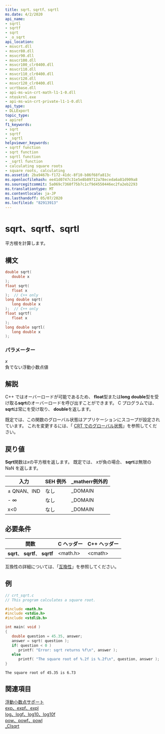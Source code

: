 ```yaml
---
title: sqrt、sqrtf、sqrtl
ms.date: 4/2/2020
api_name:
- sqrtl
- sqrtf
- sqrt
- _o_sqrt
api_location:
- msvcrt.dll
- msvcr80.dll
- msvcr90.dll
- msvcr100.dll
- msvcr100_clr0400.dll
- msvcr110.dll
- msvcr110_clr0400.dll
- msvcr120.dll
- msvcr120_clr0400.dll
- ucrtbase.dll
- api-ms-win-crt-math-l1-1-0.dll
- ntoskrnl.exe
- api-ms-win-crt-private-l1-1-0.dll
api_type:
- DLLExport
topic_type:
- apiref
f1_keywords:
- sqrt
- sqrtf
- _sqrtl
helpviewer_keywords:
- sqrtf function
- sqrt function
- sqrtl function
- _sqrtl function
- calculating square roots
- square roots, calculating
ms.assetid: 2ba9467b-f172-41dc-8f10-b86f68fa813c
ms.openlocfilehash: ee41d0747c31e5e8b89712a78eceda6a81d909a8
ms.sourcegitcommit: 5a069c7360f75b7c1cf9d4550446ec2fa2eb2293
ms.translationtype: MT
ms.contentlocale: ja-JP
ms.lasthandoff: 05/07/2020
ms.locfileid: "82913913"
---
```

# <a name="sqrt-sqrtf-sqrtl"></a>sqrt、sqrtf、sqrtl

平方根を計算します。

## <a name="syntax"></a>構文

```C
double sqrt(
   double x
);
float sqrt(
   float x
);  // C++ only
long double sqrt(
   long double x
);  // C++ only
float sqrtf(
   float x
);
long double sqrtl(
   long double x
);
```

### <a name="parameters"></a>パラメーター

*x*<br/>
負でない浮動小数点値

## <a name="remarks"></a>解説

C++ ではオーバーロードが可能であるため、 **float**型または**long** **double**型を受け取る**sqrt**のオーバーロードを呼び出すことができます。 C プログラムでは、 **sqrt**は常にを受け取り、 **double**を返します。

既定では、この関数のグローバル状態はアプリケーションにスコープが設定されています。 これを変更するには、「 [CRT でのグローバル状態](../global-state.md)」を参照してください。

## <a name="return-value"></a>戻り値

**Sqrt**関数は*x*の平方根を返します。 既定では、 *x*が負の場合、 **sqrt**は無限の NaN を返します。

|入力|SEH 例外|**_matherr**例外的|
|-----------|-------------------|--------------------------|
|± QNAN、IND|なし|_DOMAIN|
|- ∞|なし|_DOMAIN|
|x<0|なし|_DOMAIN|

## <a name="requirements"></a>必要条件

|関数|C ヘッダー|C++ ヘッダー|
|--------------|--------------|------------------|
|**sqrt**、 **sqrtf**、 **sqrtf**|\<math.h>|\<cmath>|

互換性の詳細については、「[互換性](../../c-runtime-library/compatibility.md)」を参照してください。

## <a name="example"></a>例

```C
// crt_sqrt.c
// This program calculates a square root.

#include <math.h>
#include <stdio.h>
#include <stdlib.h>

int main( void )
{
   double question = 45.35, answer;
   answer = sqrt( question );
   if( question < 0 )
      printf( "Error: sqrt returns %f\n", answer );
   else
      printf( "The square root of %.2f is %.2f\n", question, answer );
}
```

```Output
The square root of 45.35 is 6.73
```

## <a name="see-also"></a>関連項目

[浮動小数点サポート](../../c-runtime-library/floating-point-support.md)<br/>
[exp、expf、expl](exp-expf.md)<br/>
[log、logf、log10、log10f](log-logf-log10-log10f.md)<br/>
[pow、powf、powl](pow-powf-powl.md)<br/>
[_CIsqrt](../../c-runtime-library/cisqrt.md)<br/>
